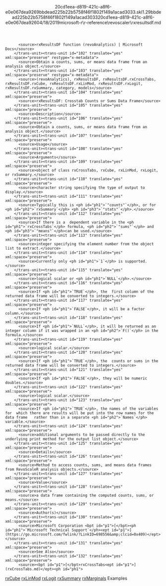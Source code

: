 <?xml version="1.0"?><xliff version="1.2" xmlns="urn:oasis:names:tc:xliff:document:1.2" xmlns:xsi="http://www.w3.org/2001/XMLSchema-instance" xsi:schemaLocation="urn:oasis:names:tc:xliff:document:1.2 xliff-core-1.2-transitional.xsd"><file datatype="xml" original="rxresultsdf.md" source-language="en-US" target-language="en-US"><header><tool tool-id="mdxliff" tool-name="mdxliff" tool-version="1.0-d1654b2" tool-company="Microsoft" /><xliffext:skl_file_name xmlns:xliffext="urn:microsoft:content:schema:xliffextensions">20cd1eea-d819-421c-a8f6-e0e067dea9269bbdead225b22b5758f46f1802f149a1acad3033.skl</xliffext:skl_file_name><xliffext:version xmlns:xliffext="urn:microsoft:content:schema:xliffextensions">1.2</xliffext:version><xliffext:ms.openlocfilehash xmlns:xliffext="urn:microsoft:content:schema:xliffextensions">9bbdead225b22b5758f46f1802f149a1acad3033</xliffext:ms.openlocfilehash><xliffext:ms.sourcegitcommit xmlns:xliffext="urn:microsoft:content:schema:xliffextensions">20cd1eea-d819-421c-a8f6-e0e067dea926</xliffext:ms.sourcegitcommit><xliffext:ms.lasthandoff xmlns:xliffext="urn:microsoft:content:schema:xliffextensions">04/18/2019</xliffext:ms.lasthandoff><xliffext:ms.openlocfilepath xmlns:xliffext="urn:microsoft:content:schema:xliffextensions">microsoft-r\r-reference\revoscaler\rxresultsdf.md</xliffext:ms.openlocfilepath></header><body><group id="content" extype="content"><trans-unit id="101" translate="yes" xml:space="preserve" restype="x-metadata">
          <source>rxResultsDF function (revoAnalytics) | Microsoft Docs</source>
        </trans-unit><trans-unit id="102" translate="yes" xml:space="preserve" restype="x-metadata">
          <source>Obtain a counts, sums, or means data frame from an analysis object.</source>
        </trans-unit><trans-unit id="103" translate="yes" xml:space="preserve" restype="x-metadata">
          <source>(revoAnalytics), rxResultsDF, rxResultsDF.rxCrossTabs, rxResultsDF.rxCube, rxResultsDF.rxLinMod, rxResultsDF.rxLogit, rxResultsDF.rxSummary, category, models</source>
        </trans-unit><trans-unit id="104" translate="yes" xml:space="preserve">
          <source>rxResultsDF: Crosstab Counts or Sums Data Frame</source>
        </trans-unit><trans-unit id="105" translate="yes" xml:space="preserve">
          <source>Description</source>
        </trans-unit><trans-unit id="106" translate="yes" xml:space="preserve">
          <source>Obtain a counts, sums, or means data frame from an analysis object.</source>
        </trans-unit><trans-unit id="107" translate="yes" xml:space="preserve">
          <source>Usage</source>
        </trans-unit><trans-unit id="108" translate="yes" xml:space="preserve">
          <source>Arguments</source>
        </trans-unit><trans-unit id="109" translate="yes" xml:space="preserve">
          <source>object of class rxCrossTabs, rxCube, rxLinMod, rxLogit, or rxSummary.</source>
        </trans-unit><trans-unit id="110" translate="yes" xml:space="preserve">
          <source>character string specifying the type of output to display.</source>
        </trans-unit><trans-unit id="111" translate="yes" xml:space="preserve">
          <source>Typically this is <ph id="ph1">`"counts"`</ph>, or for <ph id="ph2">`rxSummary`</ph> <ph id="ph3">`"stats"`</ph>.</source>
        </trans-unit><trans-unit id="112" translate="yes" xml:space="preserve">
          <source>If there is a  dependent variable in the <ph id="ph1">`rxCrossTabs`</ph> formula, <ph id="ph2">`"sums"`</ph> and <ph id="ph3">`"means"`</ph>can be used.</source>
        </trans-unit><trans-unit id="113" translate="yes" xml:space="preserve">
          <source>integer specifying the element number from the object list to extract.</source>
        </trans-unit><trans-unit id="114" translate="yes" xml:space="preserve">
          <source>Currently only <ph id="ph1">`1`</ph> is supported.</source>
        </trans-unit><trans-unit id="115" translate="yes" xml:space="preserve">
          <source>logical scalar or <ph id="ph1">`NULL`</ph>.</source>
        </trans-unit><trans-unit id="116" translate="yes" xml:space="preserve">
          <source>If <ph id="ph1">`TRUE`</ph>, the  first column of the returned data frame will be converted to integers.</source>
        </trans-unit><trans-unit id="117" translate="yes" xml:space="preserve">
          <source>If <ph id="ph1">`FALSE`</ph>, it will be a factor column.</source>
        </trans-unit><trans-unit id="118" translate="yes" xml:space="preserve">
          <source>If <ph id="ph1">`NULL`</ph>, it will be returned as an integer column if it was wrapped in an <ph id="ph2">`F()`</ph> in the formula.</source>
        </trans-unit><trans-unit id="119" translate="yes" xml:space="preserve">
          <source>logical scalar.</source>
        </trans-unit><trans-unit id="120" translate="yes" xml:space="preserve">
          <source>If <ph id="ph1">`TRUE`</ph>, the  counts or sums in the returned data frame will be converted to integers.</source>
        </trans-unit><trans-unit id="121" translate="yes" xml:space="preserve">
          <source>If <ph id="ph1">`FALSE`</ph>, they will be numeric doubles.</source>
        </trans-unit><trans-unit id="122" translate="yes" xml:space="preserve">
          <source>logical scalar.</source>
        </trans-unit><trans-unit id="123" translate="yes" xml:space="preserve">
          <source>If <ph id="ph1">`TRUE`</ph>, the names of the variables for  which there are results will be put into the row names for the data frame   rather than in a separate <ph id="ph2">`Names`</ph> variable.</source>
        </trans-unit><trans-unit id="124" translate="yes" xml:space="preserve">
          <source>additional arguments to be passed directly to the underlying print method for the output list object.</source>
        </trans-unit><trans-unit id="125" translate="yes" xml:space="preserve">
          <source>Details</source>
        </trans-unit><trans-unit id="126" translate="yes" xml:space="preserve">
          <source>Method to access counts, sums, and means data frames from RevoScaleR analysis objects.</source>
        </trans-unit><trans-unit id="127" translate="yes" xml:space="preserve">
          <source>Value</source>
        </trans-unit><trans-unit id="128" translate="yes" xml:space="preserve">
          <source>a data frame containing the computed counts, sums, or means.</source>
        </trans-unit><trans-unit id="129" translate="yes" xml:space="preserve">
          <source>Author(s)</source>
        </trans-unit><trans-unit id="130" translate="yes" xml:space="preserve">
          <source>Microsoft Corporation <bpt id="p1">[</bpt><ph id="ph1">`Microsoft Technical Support`</ph><ept id="p1">](https://go.microsoft.com/fwlink/?LinkID=698556&amp;clcid=0x409)</ept></source>
        </trans-unit><trans-unit id="131" translate="yes" xml:space="preserve">
          <source>See Also</source>
        </trans-unit><trans-unit id="132" translate="yes" xml:space="preserve">
          <source><bpt id="p1">[</bpt>rxCrossTabs<ept id="p1">](rxCrossTabs.md)</ept><ph id="ph1">
</ph><bpt id="p2">[</bpt>rxCube<ept id="p2">](rxCube.md)</ept><ph id="ph2">
</ph><bpt id="p3">[</bpt>rxLinMod<ept id="p3">](rxLinMod.md)</ept><ph id="ph3">
</ph><bpt id="p4">[</bpt>rxLogit<ept id="p4">](rxLogit.md)</ept><ph id="ph4">
</ph><bpt id="p5">[</bpt>rxSummary<ept id="p5">](rxSummary.md)</ept><ph id="ph5">
</ph><bpt id="p6">[</bpt>rxMarginals<ept id="p6">](rxMarginals.md)</ept></source>
        </trans-unit><trans-unit id="133" translate="yes" xml:space="preserve">
          <source>Examples</source>
        </trans-unit></group></body></file></xliff>